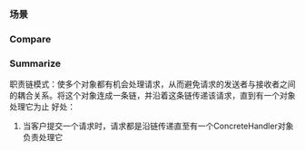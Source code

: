 ### 场景

### Compare


### Summarize
职责链模式：使多个对象都有机会处理请求，从而避免请求的发送者与接收者之间的耦合关系。将这个对象连成一条链，并沿着这条链传递该请求，直到有一个对象处理它为止
好处：
1. 当客户提交一个请求时，请求都是沿链传递直至有一个ConcreteHandler对象负责处理它